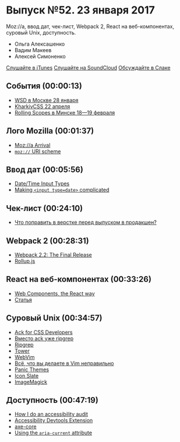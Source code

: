 # Выпуск №52. 23 января 2017

Moz://a, ввод дат, чек-лист, Webpack 2, React на веб-компонентах, суровый Unix, доступность.

- Ольга Алексашенко
- Вадим Макеев
- Алексей Симоненко

[Слушайте в iTunes](https://itunes.apple.com/ru/podcast/veb-standarty/id1080500016)
[Слушайте на SoundCloud](https://soundcloud.com/web-standards/episode-52)
[Обсуждайте в Слаке](http://slack.web-standards.ru/)

## События (00:00:13)

- [WSD в Москве 28 января](https://wsd.events/2017/01/28/)
- [KharkivCSS 22 апреля](http://kharkivcss.org/)
- [Rolling Scopes в Минске 18—19 февраля](https://2017.conf.rollingscopes.com/)

## Лого Mozilla (00:01:37)

- [Moz://a Arrival](https://blog.mozilla.org/opendesign/arrival/)
- [`moz://` URI scheme](http://www.iana.org/assignments/uri-schemes/prov/moz)

## Ввод дат (00:05:56)

- [Date/Time Input Types](http://slides.com/jessicajong/datetime)
- [Making `<input type=date>` complicated](https://medium.com/p/a544fd27c45a)

## Чек-лист (00:24:10)

- [Что поправить в верстке перед выпуском в продакшен?](https://habrahabr.ru/post/319664/)

## Webpack 2 (00:28:31)

- [Webpack 2.2: The Final Release](https://medium.com/p/76c3d43bf144)
- [Rollup.js](http://rollupjs.org/)

## React на веб-компонентах (00:33:26)

- [Web Components, the React way](https://medium.com/p/8ed5b6f4f942)
- [Статья](ссылка)

## Суровый Unix (00:34:57)

- [Ack for CSS Developers](http://csswizardry.com/2017/01/ack-for-css-developers/)
- [Вместо ack уже ripgrep](https://twitter.com/veged/status/821829781482250240)
- [Ripgrep](http://blog.burntsushi.net/ripgrep/)
- [Tower](https://www.git-tower.com/)
- [WebVim](http://www.thedotpost.com/2016/12/bertrand-chevrier-webvim)
- [Всё, что вы делаете в Vim неправильно](https://youtu.be/Lgv_jThBvso)
- [Panic Themes](https://download.panic.com/misc/)
- [Icon Slate](http://www.kodlian.com/apps/icon-slate)
- [ImageMagick](https://www.imagemagick.org/)

## Доступность (00:47:19)

- [How I do an accessibility audit](https://youtu.be/cOmehxAU_4s)
- [Accessibility Devtools Extension](https://chrome.google.com/webstore/detail/accessibility-developer-t/fpkknkljclfencbdbgkenhalefipecmb)
- [axe-core](https://github.com/dequelabs/axe-core)
- [Using the `aria-current` attribute](http://tink.uk/using-the-aria-current-attribute/)
